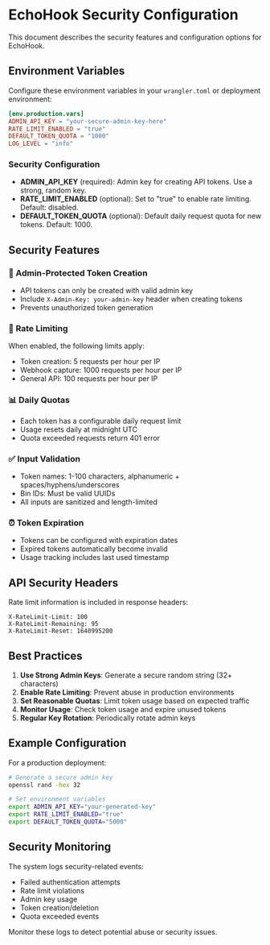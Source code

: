 # EchoHook Security Configuration

This document describes the security features and configuration options for EchoHook.

## Environment Variables

Configure these environment variables in your `wrangler.toml` or deployment environment:

```toml
[env.production.vars]
ADMIN_API_KEY = "your-secure-admin-key-here"
RATE_LIMIT_ENABLED = "true"
DEFAULT_TOKEN_QUOTA = "1000"
LOG_LEVEL = "info"
```

### Security Configuration

- **ADMIN_API_KEY** (required): Admin key for creating API tokens. Use a strong, random key.
- **RATE_LIMIT_ENABLED** (optional): Set to "true" to enable rate limiting. Default: disabled.
- **DEFAULT_TOKEN_QUOTA** (optional): Default daily request quota for new tokens. Default: 1000.

## Security Features

### 🔐 Admin-Protected Token Creation
- API tokens can only be created with valid admin key
- Include `X-Admin-Key: your-admin-key` header when creating tokens
- Prevents unauthorized token generation

### 🚦 Rate Limiting
When enabled, the following limits apply:
- Token creation: 5 requests per hour per IP
- Webhook capture: 1000 requests per hour per IP  
- General API: 100 requests per hour per IP

### 📊 Daily Quotas
- Each token has a configurable daily request limit
- Usage resets daily at midnight UTC
- Quota exceeded requests return 401 error

### ✅ Input Validation
- Token names: 1-100 characters, alphanumeric + spaces/hyphens/underscores
- Bin IDs: Must be valid UUIDs
- All inputs are sanitized and length-limited

### ⏰ Token Expiration
- Tokens can be configured with expiration dates
- Expired tokens automatically become invalid
- Usage tracking includes last used timestamp

## API Security Headers

Rate limit information is included in response headers:
```
X-RateLimit-Limit: 100
X-RateLimit-Remaining: 95
X-RateLimit-Reset: 1640995200
```

## Best Practices

1. **Use Strong Admin Keys**: Generate a secure random string (32+ characters)
2. **Enable Rate Limiting**: Prevent abuse in production environments
3. **Set Reasonable Quotas**: Limit token usage based on expected traffic
4. **Monitor Usage**: Check token usage and expire unused tokens
5. **Regular Key Rotation**: Periodically rotate admin keys

## Example Configuration

For a production deployment:

```bash
# Generate a secure admin key
openssl rand -hex 32

# Set environment variables
export ADMIN_API_KEY="your-generated-key"
export RATE_LIMIT_ENABLED="true"
export DEFAULT_TOKEN_QUOTA="5000"
```

## Security Monitoring

The system logs security-related events:
- Failed authentication attempts
- Rate limit violations
- Admin key usage
- Token creation/deletion
- Quota exceeded events

Monitor these logs to detect potential abuse or security issues.
